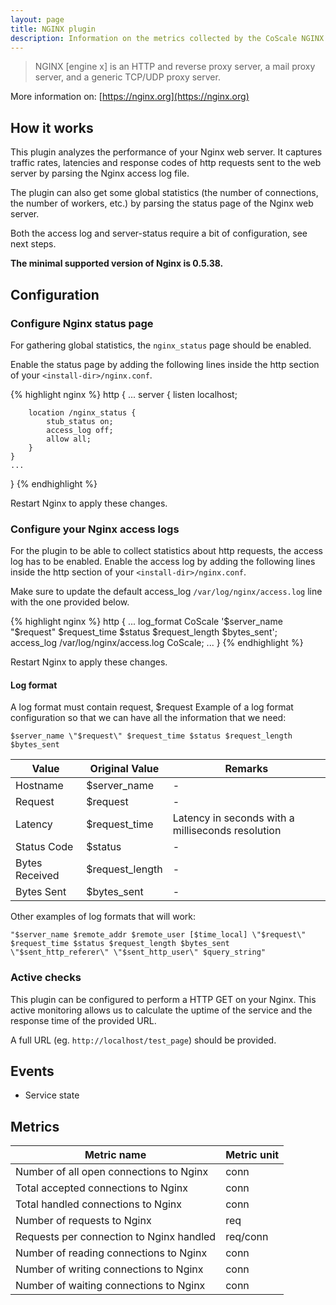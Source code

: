 ```yaml
---
layout: page
title: NGINX plugin
description: Information on the metrics collected by the CoScale NGINX plugin.
---
```


> NGINX [engine x] is an HTTP and reverse proxy server, a mail proxy server, and a generic TCP/UDP proxy server.

More information on: [https://nginx.org](https://nginx.org)

## How it works

This plugin analyzes the performance of your Nginx web server. It captures traffic rates, latencies and response codes of http requests sent to the web server by parsing the Nginx access log file.

The plugin can also get some global statistics (the number of connections, the number of workers, etc.) by parsing the status page of the Nginx web server.

Both the access log and server-status require a bit of configuration, see next steps.

**The minimal supported version of Nginx is 0.5.38.**

## Configuration

### Configure Nginx status page

For gathering global statistics, the `nginx_status` page should be enabled.

Enable the status page by adding the following lines inside the http section of your `<install-dir>/nginx.conf`.

{% highlight nginx %} 
http {
    ...
    server {
        listen localhost;

        location /nginx_status {
            stub_status on;
            access_log off;
            allow all;
        }
    }
    ...
}
{% endhighlight %}

Restart Nginx to apply these changes.

### Configure your Nginx access logs

For the plugin to be able to collect statistics about http requests, the access log has to be enabled. Enable the access log by adding the following lines inside the http section of your `<install-dir>/nginx.conf`.

Make sure to update the default access_log `/var/log/nginx/access.log` line with the one provided below.

{% highlight nginx %} 
http {
    ...
    log_format CoScale '$server_name "$request" $request_time $status $request_length $bytes_sent';
    access_log /var/log/nginx/access.log CoScale;
    ...
}
{% endhighlight %}

Restart Nginx to apply these changes.

#### Log format

A log format must contain request, $request
Example of a log format configuration so that we can have all the information that we need:

`$server_name \"$request\" $request_time $status $request_length $bytes_sent`

| Value          | Original Value  | Remarks                                           |
|----------------|-----------------|---------------------------------------------------|
| Hostname       | $server_name    | -                                                 |
| Request        | $request        | -                                                 |
| Latency        | $request_time   | Latency in seconds with a milliseconds resolution |
| Status Code    | $status         | -                                                 |
| Bytes Received | $request_length | -                                                 |
| Bytes Sent     | $bytes_sent     | -                                                 |

Other examples of log formats that will work:

`"$server_name $remote_addr $remote_user [$time_local] \"$request\" $request_time $status $request_length $bytes_sent \"$sent_http_referer\" \"$sent_http_user\" $query_string"`

### Active checks

This plugin can be configured to perform a HTTP GET on your Nginx. This active monitoring allows us to calculate the uptime of the service and the response time of the provided URL.

A full URL (eg. `http://localhost/test_page`) should be provided.

## Events

* Service state

## Metrics

| Metric name                                           | Metric unit |
|-------------------------------------------------------|-------------|
| Number of all open connections to Nginx               | conn        |
| Total accepted connections to Nginx                   | conn        |
| Total handled connections to Nginx                    | conn        |
| Number of requests to Nginx                           | req         |
| Requests per connection to Nginx handled              | req/conn    |
| Number of reading connections to Nginx                | conn        |
| Number of writing connections to Nginx                | conn        |
| Number of waiting connections to Nginx                | conn        |
